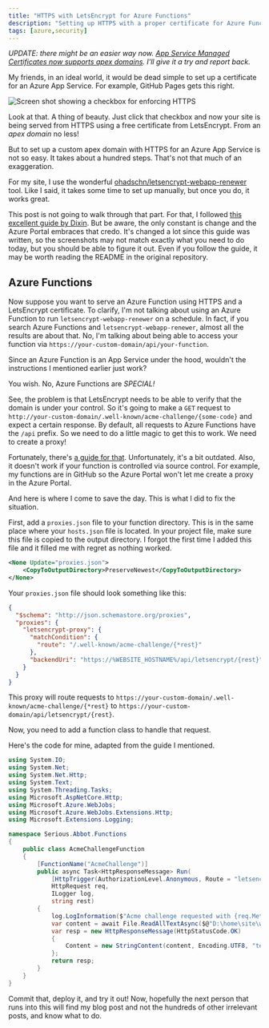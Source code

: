 ```yaml
---
title: "HTTPS with LetsEncrypt for Azure Functions"
description: "Setting up HTTPS with a proper certificate for Azure Functions should be straightforward and easy, but it's not. In this post I walk through one aspect of it that tripped me up."
tags: [azure,security]
---
```


_UPDATE: there might be an easier way now. [App Service Managed Certificates now supports apex domains](https://azure.microsoft.com/en-us/updates/public-preview-app-service-managed-certificates-now-supports-apex-domains/). I'll give it a try and report back._

My friends, in an ideal world, it would be dead simple to set up a certificate for an Azure App Service. For example, GitHub Pages gets this right.

![Screen shot showing a checkbox for enforcing HTTPS](https://user-images.githubusercontent.com/19977/114780771-b3776400-9d2c-11eb-91e0-6cd175428496.png "Could it be any easier?")

Look at that. A thing of beauty. Just click that checkbox and now your site is being served from HTTPS using a free certificate from LetsEncrypt. From an _apex domain_ no less!

But to set up a custom apex domain with HTTPS for an Azure App Service is not so easy. It takes about a hundred steps. That's not that much of an exaggeration.

For my site, I use the wonderful [ohadschn/letsencrypt-webapp-renewer](https://github.com/ohadschn/letsencrypt-webapp-renewer) tool. Like I said, it takes some time to set up manually, but once you do, it works great.

This post is not going to walk through that part. For that, I followed [this excellent guide by Dixin](https://weblogs.asp.net/dixin/end-to-end-setup-free-ssl-certificate-to-secure-azure-web-app-with-https). But be aware, the only constant is change and the Azure Portal embraces that credo. It's changed a lot since this guide was written, so the screenshots may not match exactly what you need to do today, but you should be able to figure it out. Even if you follow the guide, it may be worth reading the README in the original repository.

## Azure Functions

Now suppose you want to serve an Azure Function using HTTPS and a LetsEncrypt certificate. To clarify, I'm not talking about using an Azure Function to run `letsencrypt-webapp-renewer` on a schedule. In fact, if you search Azure Functions and `letsencrypt-webapp-renewer`, almost all the results are about that. No, I'm talking about being able to access your function via `https://your-custom-domain/api/your-function`.

Since an Azure Function is an App Service under the hood, wouldn't the instructions I mentioned earlier just work?

You wish. No, Azure Functions are _SPECIAL!_

See, the problem is that LetsEncrypt needs to be able to verify that the domain is under your control. So it's going to make a `GET` request to `http://your-custom-domain/.well-known/acme-challenge/{some-code}` and expect a certain response. By default, all requests to Azure Functions have the `/api` prefix. So we need to do a little magic to get this to work. We need to create a proxy!

Fortunately, there's [a guide for that](https://github.com/sjkp/letsencrypt-siteextension/wiki/Azure-Functions-Support). Unfortunately, it's a bit outdated. Also, it doesn't work if your function is controlled via source control. For example, my functions are in GitHub so the Azure Portal won't let me create a proxy in the Azure Portal.

And here is where I come to save the day. This is what I did to fix the situation.

First, add a `proxies.json` file to your function directory. This is in the same place where your `hosts.json` file is located. In your project file, make sure this file is copied to the output directory. I forgot the first time I added this file and it filled me with regret as nothing worked.

```xml
<None Update="proxies.json">
    <CopyToOutputDirectory>PreserveNewest</CopyToOutputDirectory>
</None>
```

Your `proxies.json` file should look something like this:

```json
{
  "$schema": "http://json.schemastore.org/proxies",
  "proxies": {
    "letsencrypt-proxy": {
      "matchCondition": {
        "route": "/.well-known/acme-challenge/{*rest}"
      },
      "backendUri": "https://%WEBSITE_HOSTNAME%/api/letsencrypt/{rest}"
    }
  }
}
```

This proxy will route requests to `https://your-custom-domain/.well-known/acme-challenge/{*rest}` to `https://your-custom-domain/api/letsencrypt/{rest}`.

Now, you need to add a function class to handle that request.

Here's the code for mine, adapted from the guide I mentioned.

```csharp
using System.IO;
using System.Net;
using System.Net.Http;
using System.Text;
using System.Threading.Tasks;
using Microsoft.AspNetCore.Http;
using Microsoft.Azure.WebJobs;
using Microsoft.Azure.WebJobs.Extensions.Http;
using Microsoft.Extensions.Logging;

namespace Serious.Abbot.Functions
{
    public class AcmeChallengeFunction
    {
        [FunctionName("AcmeChallenge")]
        public async Task<HttpResponseMessage> Run(
            [HttpTrigger(AuthorizationLevel.Anonymous, Route = "letsencrypt/{*rest}")]
            HttpRequest req,
            ILogger log,
            string rest)
        {
            log.LogInformation($"Acme challenge requested with {req.Method}.");
            var content = await File.ReadAllTextAsync($@"D:\home\site\wwwroot\.well-known\acme-challenge\{rest}");
            var resp = new HttpResponseMessage(HttpStatusCode.OK)
            {
                Content = new StringContent(content, Encoding.UTF8, "text/plain")
            };
            return resp;
        }
    }
}
```

Commit that, deploy it, and try it out! Now, hopefully the next person that runs into this will find my blog post and not the hundreds of other irrelevant posts, and know what to do.
